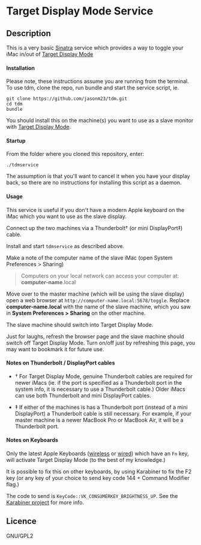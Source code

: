 # Target Display Mode Service

## Description

This is a very basic [Sinatra](http://sinatrarb.com) service which provides a way to toggle
your iMac in/out of [Target Display Mode](http://support.apple.com/en-us/HT3924)

#### Installation

Please note, these instructions assume you are running from the
terminal.  To use tdm, clone the repo, run bundle and start the
service script, ie.

    git clone https://github.com/jasonm23/tdm.git
    cd tdm
    bundle

You should install this on the machine(s) you want to use as a slave
monitor with [Target Display Mode](http://support.apple.com/en-us/HT3924).

#### Startup

From the folder where you cloned this repository, enter:

    ./tdmservice


The assumption is that you'll want to cancel it when you have your
display back, so there are no instructions for installing this script
as a daemon.

#### Usage

This service is useful if you don't have a modern Apple keyboard on
the iMac which you want to use as the slave display.

Connect up the two machines via a Thunderbolt† (or mini DisplayPort‡) cable.

Install and start `tdmservice` as described above.

Make a note of the computer name of the slave iMac (open System
Preferences > Sharing)

> Computers on your local network can access your computer at:
> **computer-name**.local

Move over to the master machine (which will be using the slave
display) open a web browser at
`http://computer-name.local:5678/toggle`. Replace **computer-name.local**
with the name of the slave machine, which you saw in **System
Preferences > Sharing** on the other machine.

The slave machine should switch into Target Display Mode.

Just for laughs, refresh the browser page and the slave machine should
switch off Target Display Mode.  Turn on/off just by refreshing this
page, you may want to bookmark it for future use.

#### Notes on Thunderbolt / DisplayPort cables

* † For Target Display Mode, genuine Thunderbolt cables are
  required for newer iMacs (ie. if the port is specified as a Thunderbolt
  port in the system info, it is necessary to use a Thunderbolt cable.)
  Older iMacs can use both Thunderbolt and mini DisplayPort cables.

* ‡ If either of the machines is has a Thunderbolt port (instead of a
  mini DisplayPort) a Thunderbolt cable is still necessary. For
  example, if your master machine is a newer MacBook Pro or MacBook
  Air, it will be a Thunderbolt port.

#### Notes on Keyboards

Only the latest Apple Keyboards
([wireless](http://deskthority.net/w/images/d/dd/MC184LLA-Entire.jpg)
or [wired](http://deskthority.net/w/images/e/e8/A1243_full.jpg)) which
have an `Fn` key, will activate Target Display Mode (to the best of my
knowledge.)

It is possible to fix this on other keyboards, by using Karabiner to
fix the F2 key (or any key of your choice to send key code 144 +
Command Modifier flag.)

The code to send is `KeyCode::VK_CONSUMERKEY_BRIGHTNESS_UP`. See the
[Karabiner project](https://github.com/tekezo/Karabiner) for more info.

## Licence

GNU/GPL2
